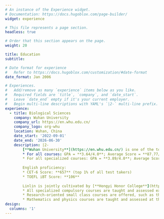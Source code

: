 ```yaml
---
# An instance of the Experience widget.
# Documentation: https://docs.hugoblox.com/page-builder/
widget: experience

# This file represents a page section.
headless: true

# Order that this section appears on the page.
weight: 20

title: Education
subtitle:

# Date format for experience
#   Refer to https://docs.hugoblox.com/customization/#date-format
date_format: Jan 2006

# Experiences.
#   Add/remove as many `experience` items below as you like.
#   Required fields are `title`, `company`, and `date_start`.
#   Leave `date_end` empty if it's your current employer.
#   Begin multi-line descriptions with YAML's `|2-` multi-line prefix.
experience:
  - title: Biological Sciences
    company: Wuhan University
    company_url: https://en.whu.edu.cn/
    company_logo: org-whu
    location: Wuhan, China
    date_start: '2022-09-01'
    date_end: '2026-06-30'
    description: |2-
        [**Wuhan University**](https://en.whu.edu.cn/) is one of the top universities in China (ranked no. 9 in China and no. 186 worldwide, QS 2026) with a strong program in Biological Sciences (ranked no. 132 worldwide, QS 2025).
        * For all courses: GPA = **3.64/4.0**; Average Score = **87.77/100**
        * For all specialized courses: GPA = **3.89/4.0**; Average Score = **90.56/100**
        
        English proficiency:
        * CET-6 Score: **657** (top 1% of all test takers)
        * TOEFL iBT Score: **106**
        
        Linlin is jointly cultivated by [**Hongyi Honor College**](https://hyxt.whu.edu.cn/) and [**College of Life Sciences**](https://bio.whu.edu.cn/en.htm). As a national base for training top students in fundamental disciplines, Hongyi Honor College features an undergraduate program with the following characteristics:
        * All specialized compulsory courses are taught and assessed exclusively in English
        * Research-oriented small class courses are offered, such as the Hongyi Seminar
        * Mathematics and physics courses are taught and assessed at the highest difficulty level (Tier A)
design:
  columns: '1'
---
```

